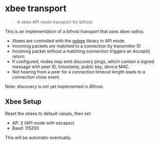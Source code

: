 # xbee transport

> A xbee API mode transport for bifrost.

This is an implementation of a bifrost transport that uses xbee radios.

 - Xbees are controlled with the [gobee](https://github.com/pauleyj/gobee) library in API mode.
 - Incoming packets are matched to a connection by transmitter ID
 - Incoming packet without a matching connection triggers an Accept() return
 - If configured, nodes may emit discovery pings, which contain a signed message
   with peer ID, timestamp, public key, device MAC.
 - Not hearing from a peer for a connection timeout length leads to a connection close event.

Note: discovery is not yet implemented in Bifrost.
 
## Xbee Setup

Reset the xbees to default values, then set:

 - AP: 2 (API mode with escapes)
 - Baud: 115200
 
This will be automatic eventually.

